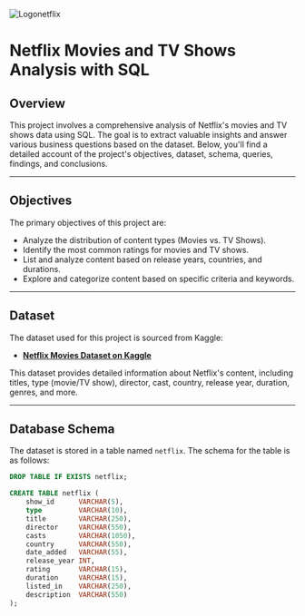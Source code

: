 ![Logonetflix](https://github.com/user-attachments/assets/7af0d6b5-d5d4-4800-8197-0f0da5a306d3)

# Netflix Movies and TV Shows Analysis with SQL

## Overview

This project involves a comprehensive analysis of Netflix's movies and TV shows data using SQL. The goal is to extract valuable insights and answer various business questions based on the dataset. Below, you'll find a detailed account of the project's objectives, dataset, schema, queries, findings, and conclusions.

---

## Objectives

The primary objectives of this project are:
- Analyze the distribution of content types (Movies vs. TV Shows).
- Identify the most common ratings for movies and TV shows.
- List and analyze content based on release years, countries, and durations.
- Explore and categorize content based on specific criteria and keywords.

---

## Dataset

The dataset used for this project is sourced from Kaggle:

- **[Netflix Movies Dataset on Kaggle](https://www.kaggle.com/datasets/shivamb/netflix-shows)**

This dataset provides detailed information about Netflix's content, including titles, type (movie/TV show), director, cast, country, release year, duration, genres, and more.

---

## Database Schema

The dataset is stored in a table named `netflix`. The schema for the table is as follows:

```sql
DROP TABLE IF EXISTS netflix;

CREATE TABLE netflix (
    show_id      VARCHAR(5),
    type         VARCHAR(10),
    title        VARCHAR(250),
    director     VARCHAR(550),
    casts        VARCHAR(1050),
    country      VARCHAR(550),
    date_added   VARCHAR(55),
    release_year INT,
    rating       VARCHAR(15),
    duration     VARCHAR(15),
    listed_in    VARCHAR(250),
    description  VARCHAR(550)
);
